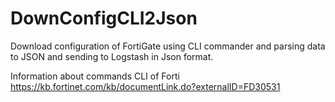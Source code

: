 # DownConfigCLI2Json
Download configuration of FortiGate using CLI commander and parsing data to JSON and sending to Logstash in Json format.

Information about commands CLI of Forti https://kb.fortinet.com/kb/documentLink.do?externalID=FD30531
